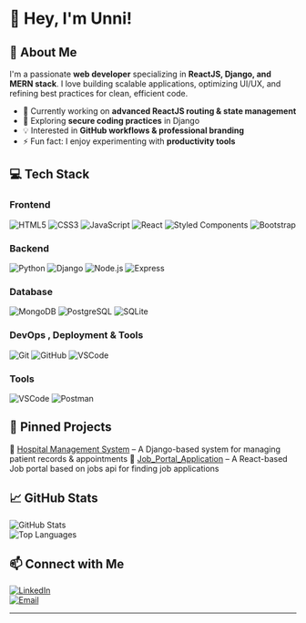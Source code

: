 # 👋 Hey, I'm Unni!  

## 🚀 About Me  
I'm a passionate **web developer** specializing in **ReactJS, Django, and MERN stack**. I love building scalable applications, optimizing UI/UX, and refining best practices for clean, efficient code.  

- 🔭 Currently working on **advanced ReactJS routing & state management**  
- 🌱 Exploring **secure coding practices** in Django  
- 💡 Interested in **GitHub workflows & professional branding**  
- ⚡ Fun fact: I enjoy experimenting with **productivity tools**  

## 💻 Tech Stack

### Frontend
![HTML5](https://img.shields.io/badge/HTML5-E34F26?style=for-the-badge&logo=html5&logoColor=white)
![CSS3](https://img.shields.io/badge/CSS3-1572B6?style=for-the-badge&logo=css3&logoColor=white)
![JavaScript](https://img.shields.io/badge/JavaScript-F7DF1E?style=for-the-badge&logo=javascript&logoColor=black)
![React](https://img.shields.io/badge/React-20232A?style=for-the-badge&logo=react&logoColor=61DAFB)
![Styled Components](https://img.shields.io/badge/Styled--Components-db7093?style=for-the-badge&logo=styled-components&logoColor=white)
![Bootstrap](https://img.shields.io/badge/Bootstrap-7952B3?style=for-the-badge&logo=bootstrap&logoColor=white)

### Backend
![Python](https://img.shields.io/badge/Python-3776AB?style=for-the-badge&logo=python&logoColor=white)
![Django](https://img.shields.io/badge/Django-092E20?style=for-the-badge&logo=django&logoColor=white)
![Node.js](https://img.shields.io/badge/Node.js-339933?style=for-the-badge&logo=node.js&logoColor=white)
![Express](https://img.shields.io/badge/Express.js-000000?style=for-the-badge&logo=express&logoColor=white)

### Database
![MongoDB](https://img.shields.io/badge/MongoDB-47A248?style=for-the-badge&logo=mongodb&logoColor=white)
![PostgreSQL](https://img.shields.io/badge/PostgreSQL-336791?style=for-the-badge&logo=postgresql&logoColor=white)
![SQLite](https://img.shields.io/badge/SQLite-003B57?style=for-the-badge&logo=sqlite&logoColor=white)

### DevOps , Deployment & Tools
![Git](https://img.shields.io/badge/Git-F05032?style=for-the-badge&logo=git&logoColor=white)
![GitHub](https://img.shields.io/badge/GitHub-181717?style=for-the-badge&logo=github&logoColor=white)
![VSCode](https://img.shields.io/badge/VS%20Code-007ACC?style=for-the-badge&logo=visual-studio-code&logoColor=white)

### Tools
![VSCode](https://img.shields.io/badge/VS%20Code-007ACC?style=for-the-badge&logo=visual-studio-code&logoColor=white)
![Postman](https://img.shields.io/badge/Postman-FF6C37?style=for-the-badge&logo=postman&logoColor=white) 

## 📌 Pinned Projects  
🔹 [Hospital Management System](https://github.com/Unni8230/E_Hospitality) – A Django-based system for managing patient records & appointments 
🔹 [Job_Portal_Application](https://github.com/Unni8230/Job_Portal) – A React-based Job portal based on jobs api for finding job applications 

## 📈 GitHub Stats  
![GitHub Stats](https://github-readme-stats.vercel.app/api?username=Unni8230&show_icons=true&theme=radical)  
![Top Languages](https://github-readme-stats.vercel.app/api/top-langs/?username=Unni8230&layout=compact&theme=radical)  

## 📫 Connect with Me  
[![LinkedIn](https://img.shields.io/badge/LinkedIn-blue?style=for-the-badge&logo=linkedin)](https://www.linkedin.com/in/unnikrishnan-k0620/)  
[![Email](https://img.shields.io/badge/Email-D14836?style=for-the-badge&logo=gmail&logoColor=white)](mailto:unnioffi0620@gmail.com)

---
